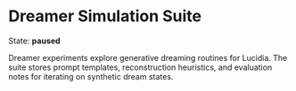 # Dreamer Simulation Suite

State: **paused**

Dreamer experiments explore generative dreaming routines for Lucidia. The suite stores prompt templates,
reconstruction heuristics, and evaluation notes for iterating on synthetic dream states.
